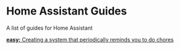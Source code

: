 # Home Assistant Guides
A list of guides for Home Assistant

[**easy:** Creating a system that periodically reminds you to do chores]()
